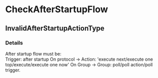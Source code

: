﻿---  
uid: Validator_5_7_5  
---

# CheckAfterStartupFlow

## InvalidAfterStartupActionType

### Details

After startup flow must be:  
Trigger: after startup On protocol \-\> Action: 'execute next\/execute one top\/execute\/execute one now' On Group \-\> Group: poll\/poll action\/poll trigger.
